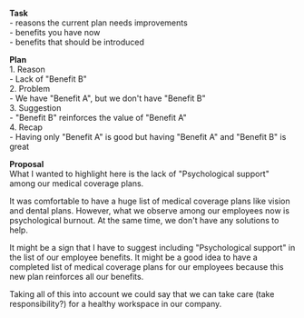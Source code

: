 **Task**  
\- reasons the current plan needs improvements  
\- benefits you have now  
\- benefits that should be introduced

**Plan**  
1\. Reason  
\- Lack of "Benefit B"  
2\. Problem  
\- We have "Benefit A", but we don't have "Benefit B"  
3\. Suggestion  
\- "Benefit B" reinforces the value of "Benefit A"  
4\. Recap  
\- Having only "Benefit A" is good but having "Benefit A" and "Benefit B" is great

**Proposal**  
What I wanted to highlight here is the lack of "Psychological support" among our medical coverage plans. 

It was comfortable to have a huge list of medical coverage plans like vision and dental plans. However, what we observe among our employees now is psychological burnout. At the same time, we don't have any solutions to help.

It might be a sign that I have to suggest including "Psychological support" in the list of our employee benefits. It might be a good idea to have a completed list of medical coverage plans for our employees because this new plan reinforces all our benefits. 

Taking all of this into account we could say that we can take care (take responsibility?) for a healthy workspace in our company. 

